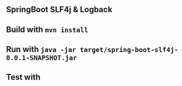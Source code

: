## SpringBoot SLF4j & Logback

## Build with `mvn install`

## Run with `java -jar target/spring-boot-slf4j-0.0.1-SNAPSHOT.jar`

## Test with 